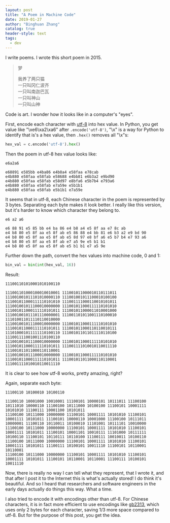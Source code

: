 ```yaml
---
layout: post
title: "A Poem in Machine Code"
date: 2019-01-27
author: "Binghuan Zhang"
catalog: true
header-style: text
tags:
  - dev
---
```


I write poems. I wrote this short poem in 2015.

>梦
>
>我养了两只猫  
>一只叫冈仁波齐  
>一只叫南迦巴瓦  
>一只叫神山  
>一只叫山神  

Code is art. I wonder how it looks like in a computer's "eyes".

First, encode each character with [utf-8](https://en.wikipedia.org/wiki/UTF-8) into hex value. In Python, you get value like "\xe6\xa2\xa6" after `.encode('utf-8')`, "\x" is a way for Python to identify that is's a hex value, then `.hex()` removes all "\x"s:
```python
hex_val = c.encode('utf-8').hex()
```

Then the poem in utf-8 hex value looks like:
```
e6a2a6

e68891 e585bb e4ba86 e4b8a4 e58faa e78cab
e4b880 e58faa e58fab e58688 e4bb81 e6b3a2 e9bd90
e4b880 e58faa e58fab e58d97 e8bfa6 e5b7b4 e793a6
e4b880 e58faa e58fab e7a59e e5b1b1
e4b880 e58faa e58fab e5b1b1 e7a59e
```

It seems that in utf-8, each Chinese character in the poem is represented by 3 bytes. Separating each byte makes it look better. I really like this version, but it's harder to know which character they belong to.
```
e6 a2 a6

e6 88 91 e5 85 bb e4 ba 86 e4 b8 a4 e5 8f aa e7 8c ab
e4 b8 80 e5 8f aa e5 8f ab e5 86 88 e4 bb 81 e6 b3 a2 e9 bd 90
e4 b8 80 e5 8f aa e5 8f ab e5 8d 97 e8 bf a6 e5 b7 b4 e7 93 a6
e4 b8 80 e5 8f aa e5 8f ab e7 a5 9e e5 b1 b1
e4 b8 80 e5 8f aa e5 8f ab e5 b1 b1 e7 a5 9e
```

Further down the path, convert the hex values into machine code, 0 and 1:
```python
bin_val = bin(int(hex_val, 16))
```

Result:
```
111001101010001010100110

111001101000100010010001 111001011000010110111011 111001001011101010000110 111001001011100010100100 111001011000111110101010 111001111000110010101011
111001001011100010000000 111001011000111110101010 111001011000111110101011 111001011000011010001000 111001001011101110000001 111001101011001110100010 111010011011110110010000
111001001011100010000000 111001011000111110101010 111001011000111110101011 111001011000110110010111 111010001011111110100110 111001011011011110110100 111001111001001110100110
111001001011100010000000 111001011000111110101010 111001011000111110101011 111001111010010110011110 111001011011000110110001
111001001011100010000000 111001011000111110101010 111001011000111110101011 111001011011000110110001 111001111010010110011110
```

It is clear to see how utf-8 works, pretty amazing, right?

Again, separate each byte:
```
11100110 10100010 10100110

11100110 10001000 10010001 11100101 10000101 10111011 11100100 10111010 10000110 11100100 10111000 10100100 11100101 10001111 10101010 11100111 10001100 10101011
11100100 10111000 10000000 11100101 10001111 10101010 11100101 10001111 10101011 11100101 10000110 10001000 11100100 10111011 10000001 11100110 10110011 10100010 11101001 10111101 10010000
11100100 10111000 10000000 11100101 10001111 10101010 11100101 10001111 10101011 11100101 10001101 10010111 11101000 10111111 10100110 11100101 10110111 10110100 11100111 10010011 10100110
11100100 10111000 10000000 11100101 10001111 10101010 11100101 10001111 10101011 11100111 10100101 10011110 11100101 10110001 10110001
11100100 10111000 10000000 11100101 10001111 10101010 11100101 10001111 10101011 11100101 10110001 10110001 11100111 10100101 10011110
```

Now, there is really no way I can tell what they represent, that I wrote it, and that after I post it to the Internet this is what's actually stored! I do think it's beautiful. And so I heard that researchers and software engineers in the early days actually do things this way. What a time.

I also tried to encode it with encodings other than utf-8. For Chinese characters, it is in fact more efficient to use encodings like [gb2313](https://en.wikipedia.org/wiki/GB_2312), which uses only 2 bytes for each character, saving 1/3 more space compared to utf-8. But for the purpose of this post, you get the idea.
